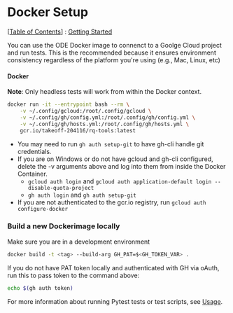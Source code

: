 Docker Setup
==
[[Table of Contents](../../README.md#table-of-contents)] : [Getting Started](/docs/getting-started/00-getting-started.md)

You can use the ODE Docker image to connenct to a Goolge Cloud project and run tests. This is the recommended because it ensures environment consistency regardless of the platform you're using (e.g., Mac, Linux, etc)

#### **Docker**

**Note**: Only headless tests will work from within the Docker context.
```bash
docker run -it --entrypoint bash --rm \
    -v ~/.config/gcloud:/root/.config/gcloud \
    -v ~/.config/gh/config.yml:/root/.config/gh/config.yml \
    -v ~/.config/gh/hosts.yml:/root/.config/gh/hosts.yml \
    gcr.io/takeoff-204116/rq-tools:latest
```

+ You may need to run `gh auth setup-git` to have gh-cli handle git credentials.
+ If you are on Windows or do not have gcloud and gh-cli configured, delete the -v arguments above and log into them from inside the Docker Container.
  + `gcloud auth login` and `gcloud auth application-default login --disable-quota-project`
  + `gh auth login` and `gh auth setup-git`
+ If you are not authenticated to the gcr.io registry, run `gcloud auth configure-docker`


### Build a new Dockerimage locally
Make sure you are in a development environment
```bash
docker build -t <tag> --build-arg GH_PAT=$<GH_TOKEN_VAR> .
```
If you do not have PAT token locally and authenticated with GH via oAuth, run this to pass token to the command above:
```bash
echo $(gh auth token)
```

For more information about running Pytest tests or test scripts, see [Usage](/docs/usage/00-Usage.md).